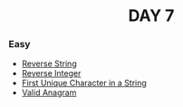 <h1 align="center"> 
DAY 7
</h1>

### Easy

- [ Reverse String](https://github.com/asthakri50/100_DAYS_OF_CODE/blob/main/Day7/1.java)
- [Reverse Integer](https://github.com/asthakri50/100_DAYS_OF_CODE/blob/main/Day7/2.java)
- [First Unique Character in a String](https://github.com/asthakri50/100_DAYS_OF_CODE/blob/main/Day7/3.java)
- [Valid Anagram](https://github.com/asthakri50/100_DAYS_OF_CODE/blob/main/Day7/4.java)
